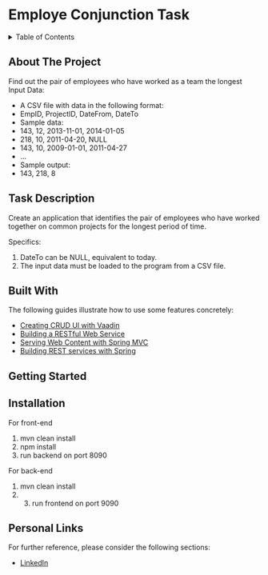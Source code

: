 # Employe Conjunction Task


<details>
  <summary>Table of Contents</summary>
  <ol>
    <li>
      <a href="#about-the-project">About The Project</a>
      <ul>
        <li><a href="#built-with">Built With</a></li>
      </ul>
    </li>
<li><a href="#Task-Description">Task Description</a></li>
   
<li>
      <a href="#getting-started">Getting Started</a>
      <ul>
        <li><a href="#installation">Installation</a></li>
      </ul>
    </li>
<li><a href="#Personal-Links">Personal Links</a></li>
  </ol>
</details>

<!-- ABOUT THE PROJECT -->
## About The Project
Find out the pair of employees who have worked as a team the longest
Input Data:
* A CSV file with data in the following format:
* EmpID, ProjectID, DateFrom, DateTo
* Sample data:
* 143, 12, 2013-11-01, 2014-01-05
* 218, 10, 2011-04-20, NULL
* 143, 10, 2009-01-01, 2011-04-27
* ...
* Sample output:
* 143, 218, 8
## Task Description
Create an application that identifies the pair of employees who have worked together on common projects for the longest period of time.

Specifics:
1) DateTo can be NULL, equivalent to today.
2) The input data must be loaded to the program from a CSV file.



## Built With

The following guides illustrate how to use some features concretely:

* [Creating CRUD UI with Vaadin](https://spring.io/guides/gs/crud-with-vaadin/)
* [Building a RESTful Web Service](https://spring.io/guides/gs/rest-service/)
* [Serving Web Content with Spring MVC](https://spring.io/guides/gs/serving-web-content/)
* [Building REST services with Spring](https://spring.io/guides/tutorials/bookmarks/)
## Getting Started
## Installation
For front-end 
1) mvn clean install
2) npm install
3) run backend on port 8090 

For back-end
1) mvn clean install
2) 3) run frontend on port 9090

## Personal Links

For further reference, please consider the following sections:

* [LinkedIn](https://www.linkedin.com/in/mohamedramadansaad/)
